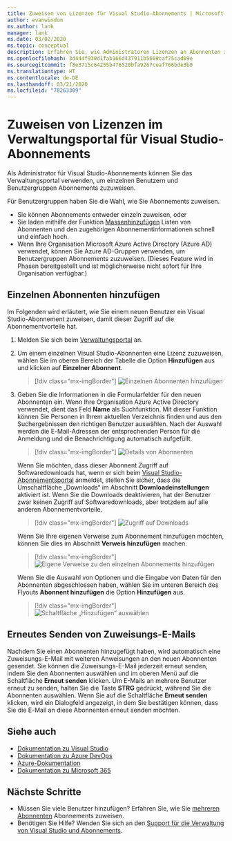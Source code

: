 ```yaml
---
title: Zuweisen von Lizenzen für Visual Studio-Abonnements | Microsoft-Dokumentation
author: evanwindom
ms.author: lank
manager: lank
ms.date: 03/02/2020
ms.topic: conceptual
description: Erfahren Sie, wie Administratoren Lizenzen an Abonnenten zuweisen können.
ms.openlocfilehash: 3d444f930d1fab166d437911b5609caf75cad09e
ms.sourcegitcommit: f8e3715c64255b476520bfa9267ceaf766bde3b0
ms.translationtype: HT
ms.contentlocale: de-DE
ms.lasthandoff: 03/21/2020
ms.locfileid: "78263309"
---
```

# <a name="assign-licenses-in-the-visual-studio-subscriptions-administration-portal"></a>Zuweisen von Lizenzen im Verwaltungsportal für Visual Studio-Abonnements
Als Administrator für Visual Studio-Abonnements können Sie das Verwaltungsportal verwenden, um einzelnen Benutzern und Benutzergruppen Abonnements zuzuweisen.

Für Benutzergruppen haben Sie die Wahl, wie Sie Abonnements zuweisen.  
- Sie können Abonnements entweder einzeln zuweisen, oder
- Sie laden mithilfe der Funktion [Massenhinzufügen](assign-license-bulk.md) Listen von Abonnenten und den zugehörigen Abonnementinformationen schnell und einfach hoch.
- Wenn Ihre Organisation Microsoft Azure Active Directory (Azure AD) verwendet, können Sie Azure AD-Gruppen verwenden, um Benutzergruppen Abonnements zuzuweisen.  (Dieses Feature wird in Phasen bereitgestellt und ist möglicherweise nicht sofort für Ihre Organisation verfügbar.)


## <a name="add-a-single-subscriber"></a>Einzelnen Abonnenten hinzufügen
Im Folgenden wird erläutert, wie Sie einem neuen Benutzer ein Visual Studio-Abonnement zuweisen, damit dieser Zugriff auf die Abonnementvorteile hat.

1. Melden Sie sich beim [Verwaltungsportal](https://manage.visualstudio.com) an.
2. Um einem einzelnen Visual Studio-Abonnenten eine Lizenz zuzuweisen, wählen Sie im oberen Bereich der Tabelle die Option **Hinzufügen** aus und klicken auf **Einzelner Abonnent**.
   > [!div class="mx-imgBorder"]
   > ![Einzelnen Abonnenten hinzufügen](_img/assign-license-add/add-subscriber-individual.png)
3. Geben Sie die Informationen in die Formularfelder für den neuen Abonnenten ein. Wenn Ihre Organisation Azure Active Directory verwendet, dient das Feld **Name** als Suchfunktion. Mit dieser Funktion können Sie Personen in Ihrem aktuellen Verzeichnis finden und aus den Suchergebnissen den richtigen Benutzer auswählen. Nach der Auswahl werden die E-Mail-Adressen der entsprechenden Person für die Anmeldung und die Benachrichtigung automatisch aufgefüllt.
   > [!div class="mx-imgBorder"]
   > ![Details von Abonnenten](_img/assign-license-add/subscriber-details.png)

    Wenn Sie möchten, dass dieser Abonnent Zugriff auf Softwaredownloads hat, wenn er sich beim [Visual Studio-Abonnementsportal](https://my.visualstudio.com?wt.mc_id=o~msft~docs) anmeldet, stellen Sie sicher, dass die Umschaltfläche „Downloads“ im Abschnitt **Downloadeinstellungen** aktiviert ist. Wenn Sie die Downloads deaktivieren, hat der Benutzer zwar keinen Zugriff auf Softwaredownloads, aber trotzdem auf alle anderen Abonnementvorteile.
   > [!div class="mx-imgBorder"]
   > ![Zugriff auf Downloads](media/access-to-downloads.png)

    Wenn Sie Ihre eigenen Verweise zum Abonnement hinzufügen möchten, können Sie dies im Abschnitt **Verweis hinzufügen** machen.
   > [!div class="mx-imgBorder"]
   > ![Eigene Verweise zu den einzelnen Abonnements hinzufügen](media/add-subscriber-reference-notes.png)

    Wenn Sie die Auswahl von Optionen und die Eingabe von Daten für den Abonnenten abgeschlossen haben, wählen Sie im unteren Bereich des Flyouts **Abonnent hinzufügen** die Option **Hinzufügen** aus.
   > [!div class="mx-imgBorder"]
   > ![Schaltfläche „Hinzufügen“ auswählen](media/add-button.png)

## <a name="resend-assignment-emails"></a>Erneutes Senden von Zuweisungs-E-Mails
Nachdem Sie einen Abonnenten hinzugefügt haben, wird automatisch eine Zuweisungs-E-Mail mit weiteren Anweisungen an den neuen Abonnenten gesendet. Sie können die Zuweisungs-E-Mail jederzeit erneut senden, indem Sie den Abonnenten auswählen und im oberen Menü auf die Schaltfläche **Erneut senden** klicken.  Um E-Mails an mehrere Benutzer erneut zu senden, halten Sie die Taste **STRG** gedrückt, während Sie die Abonnenten auswählen.  Wenn Sie auf die Schaltfläche **Erneut senden** klicken, wird ein Dialogfeld angezeigt, in dem Sie bestätigen können, dass Sie die E-Mail an diese Abonnenten erneut senden möchten.  

## <a name="see-also"></a>Siehe auch
- [Dokumentation zu Visual Studio](https://docs.microsoft.com/visualstudio/)
- [Dokumentation zu Azure DevOps](https://docs.microsoft.com/azure/devops/)
- [Azure-Dokumentation](https://docs.microsoft.com/azure/)
- [Dokumentation zu Microsoft 365](https://docs.microsoft.com/microsoft-365/)


## <a name="next-steps"></a>Nächste Schritte
- Müssen Sie viele Benutzer hinzufügen?  Erfahren Sie, wie Sie [mehreren Abonnenten](assign-license-bulk.md) Abonnements zuweisen.
- Benötigen Sie Hilfe?  Wenden Sie sich an den [Support für die Verwaltung von Visual Studio und Abonnements](https://visualstudio.microsoft.com/support/support-overview-vs).


